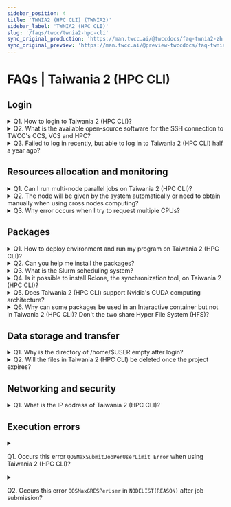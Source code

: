 ```yaml
---
sidebar_position: 4
title: 'TWNIA2 (HPC CLI) (TWNIA2)'
sidebar_label: 'TWNIA2 (HPC CLI)'
slug: '/faqs/twcc/twnia2-hpc-cli'
sync_original_production: 'https://man.twcc.ai/@twccdocs/faq-twnia2-zh' 
sync_original_preview: 'https://man.twcc.ai/@preview-twccdocs/faq-twnia2-zh'
---
```


# FAQs | Taiwania 2 (HPC CLI)

## Login

<details>

<summary> Q1. How to login to Taiwania 2 (HPC CLI)?</summary>

Login using SSH connection with the login node of ln01.twcc.ai. Enter your system account and system password to complete the login. For detailed steps, refer to <ins><a href = "https://man.twcc.ai/@twccdocs/doc-twnia2-main-zh/%2F%40twccdocs%2Fguide-twnia2-prerequisite-for-connection-zh">this document</a></ins> for more information.



</details>

<details>

<summary> Q2. What is the available open-source software for the SSH connection to TWCC's CCS, VCS and HPC?</summary>

Available open-source software includes MobaXterm, PuTTY, VSCode, etc.

</details>

<details>

<summary> Q3. Failed to log in recently, but able to log in to Taiwania 2 (HPC CLI) half a year ago?</summary>

The validity period of system password is 180 days. Please reset your system password in [<ins>Member Center<i class="fa fa-question-circle fa-question-circle-for-service" aria-hidden="true"></i></ins>](https://man.twcc.ai/@twsdocs/howto-service-access-service-zh) before you can re-login successfully.

</details>

<div style={{height:10+'px'}}></div>


## Resources allocation and monitoring


<details>

<summary> Q1. Can I run multi-node parallel jobs on Taiwania 2 (HPC CLI)?</summary>

You can request resources using [<ins>Slurm</ins>](https://man.twcc.ai/@twccdocs/doc-twnia2-main-en/%2F%40twccdocs%2Fguide-twnia2-slurm-intro-en) and run multi-node parallel jobs with equal distribution of high workloads to improve the processing efficiency.

</details>

<details>

<summary> Q2. The node will be given by the system automatically or need to obtain manually when using cross nodes computing?</summary>

You can use Slurm command to obtain nodes, refer to [<ins>this document</ins>](https://man.twcc.ai/@twccdocs/doc-twnia2-main-en/%2F%40twccdocs%2Fguide-twnia2-job-parameter-en) for more information.

</details>

<details>

<summary> Q3. Why error occurs when I try to request multiple CPUs?</summary>

Please make sure the ratio of the resources is based on 1 GPU : 4 CPU : 90 GB Memory. For example, the number of GPU should be 8 if you need 32 CPUs.

</details>

<div style={{height:10+'px'}}></div>



## Packages

<details>

<summary> Q1. How to deploy environment and run my program on Taiwania 2 (HPC CLI)?</summary>

1. Conda: Use simple Conda commands to install packages and switch to your specific virtual environment. Also, with different versions of Python, Conda can reduce the compatibility problems of multiple package versions. For more information, please refer to [<ins>this document</ins>](https://man.twcc.ai/@twccdocs/doc-twnia2-main-zh/https%3A%2F%2Fman.twcc.ai%2F%40twccdocs%2Fhowto-twnia2-conda-manage-packages-submit-job-zh).
2. Singularity: By using Singularity to pack the packages and programs you need, you can create a container environment on Taiwania 2 (HPC CLI) and deploy, migration and share your packages rapidly. For more information, please refer to [<ins>this document</ins>](https://man.twcc.ai/@twccdocs/doc-twnia2-main-zh/https%3A%2F%2Fman.twcc.ai%2F%40twccdocs%2Fhowto-twnia2-create-sglrt-container-zh).


</details>

<details>

<summary> Q2. Can you help me install the packages?</summary>

You have the permission to install the package freely, please install it yourself according to your needs. In addition, we recommend that you use **Conda** or **Singularity** container to manage your packages.

</details>


<details>

<summary> Q3. What is the Slurm scheduling system?</summary>

Please refer to [<ins>this document</ins>](https://man.twcc.ai/@twccdocs/doc-twnia2-main-zh/%2F%40twccdocs%2Fguide-twnia2-slurm-intro-zh) for the detailed description of Slurm system architecture.

</details>

<details>

<summary> Q4. Is it possible to install Rclone, the synchronization tool, on Taiwania 2 (HPC CLI)?</summary>


Taiwania 2 (HPC CLI) has the latest version of Rclone installed. You can use the `module load rclone` command to obtain the environment of Rclone. Rclone is written in Go language and can be used directly after unzipping in your home directory.

</details>

<details>

<summary> Q5. Does Taiwania 2 (HPC CLI) support Nvidia's CUDA computing architecture?</summary>

Yes, you can use the `module avail` command on Taiwania 2 (HPC CLI) to list available modules and use the `module load` command to select the the CUDA version you need.

</details>

<details>

<summary> Q6. Why can some packages be used in an Interactive container but not in Taiwania 2 (HPC CLI)? Don't the two share Hyper File System (HFS)?</summary>

The storage environment of the two is the same, but the computing environment is different:

- The computing environment of the Interactive container is built using the TWCC container image file.
- Taiwania 2 (HPC CLI) requires users to deploy their own computing environment. <br/><i class="fa fa-lightbulb-o fa-20" aria-hidden="true"></i> <b>Tip:</b> Taiwania 2 (HPC CLI) may use the `module` command to load the required packages. Refer to 
<ins><a href = "https://man.twcc.ai/@twccdocs/doc-twnia2-main-en/%2F%40twccdocs%2Fguide-twnia2-module-intro-en">this document</a></ins> for usage.

</details>

<div style={{height:10+'px'}}></div>


## Data storage and transfer

<details>

<summary> Q1. Why is the directory of /home/$USER empty after login?</summary>

The storage space of Taiwania 2 (HPC CLI) is Hyper File System. Only you have full permission, so the storage space will be empty if you never load any data.

</details>

<details>

<summary> Q2. Will the files in Taiwania 2 (HPC CLI) be deleted once the project expires?</summary>

The storage space is bound with your personal account, so the files will not be deleted along with the project after the project expires.

<i class="fa fa-exclamation-triangle fa-20" aria-hidden="true"></i> <b>Important:</b> <b>The system will regularly clean up the resources under the TWCC account that have not been used for a long time. Please be sure to back up your data regularly.</b>

</details>

<div style={{height:10+'px'}}></div>


## Networking and security
<details>

<summary> Q1. What is the IP address of Taiwania 2 (HPC CLI)?</summary>

203.145.219.98

</details>

<div style={{height:10+'px'}}></div>


## Execution errors
<details>

<summary> 

Q1. Occurs this error `QOSMaxSubmitJobPerUserLimit Error` when using Taiwania 2 (HPC CLI)?
</summary>

This error message showed that you have submitted over 20 computing job (queue **gtest** is for experimental use, only able to submit 5 jobs).

When the error occurs, you are recommended to use the `squeue` command to check the job state and cancel the pending or running job using the `scancel` command to reduce the quantity of the job. 

For instructions on using Queues and computing resources, please refer to <a href = "https://man.twcc.ai/@twccdocs/doc-twnia2-main-zh/%2F%40twccdocs%2Fguide-twnia2-queue-zh">this document</a>.


</details>

<details>

<summary>

 Q2. Occurs this error `QOSMaxGRESPerUser` in `NODELIST(REASON)` after job submission? 
</summary> 

This error message showed that you have reached the maximum number of GPUs calculated by Taiwania 2 (HPC CLI) (the base system is set to 40 GPUs).

For instructions on using Queues and computing resources, please refer to <a href = "https://man.twcc.ai/@twccdocs/doc-twnia2-main-zh/https%3A%2F%2Fman.twcc.ai%2F%40twccdocs%2Fguide-twnia2-queue-zh">this document</a>. If you reach the limit, you will not be able to submit your work, so please ask for less GPU resources.
    
</details>